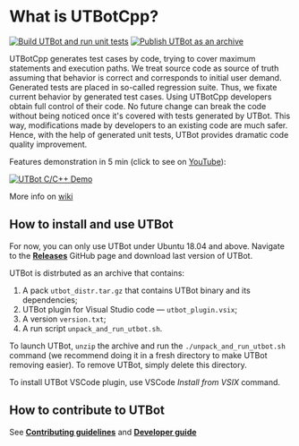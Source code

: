 # What is UTBotCpp?

[![Build UTBot and run unit tests](https://github.com/UnitTestBot/UTBotCpp/actions/workflows/build-utbot.yml/badge.svg)](https://github.com/UnitTestBot/UTBotCpp/actions/workflows/build-utbot.yml)
[![Publish UTBot as an archive](https://github.com/UnitTestBot/UTBotCpp/actions/workflows/publish-utbot.yml/badge.svg)](https://github.com/UnitTestBot/UTBotCpp/actions/workflows/publish-utbot.yml)

UTBotCpp generates test cases by code, trying to cover maximum statements and execution paths. 
We treat source code as source of truth assuming that behavior is correct and corresponds to initial user demand.
Generated tests are placed in so-called regression suite.
Thus, we fixate current behavior by generated test cases.
Using UTBotCpp developers obtain full control of their code.
No future change can break the code without being noticed once it's covered with tests generated by UTBot.
This way, modifications made by developers to an existing code are much safer.
Hence, with the help of generated unit tests, UTBot provides dramatic code quality improvement.

Features demonstration in 5 min (click to see on [YouTube](https://www.youtube.com/watch?v=bDJyWEeYhvk)): 

[![UTBot C/C++ Demo](https://img.youtube.com/vi/bDJyWEeYhvk/0.jpg)](https://www.youtube.com/watch?v=bDJyWEeYhvk "UTBot C/C++ Demo")

More info on [wiki](https://github.com/UnitTestBot/UTBotCpp/wiki)

## How to install and use UTBot

For now, you can only use UTBot under Ubuntu 18.04 and above.
Navigate to the [**Releases**](https://github.com/UnitTestBot/UTBotCpp/releases) GitHub page and download last version of UTBot.

UTBot is distrbuted as an archive that contains:

1. A pack `utbot_distr.tar.gz` that contains UTBot binary and its dependencies;
2. UTBot plugin for Visual Studio code — `utbot_plugin.vsix`;
3. A version `version.txt`;
4. A run script `unpack_and_run_utbot.sh`.

To launch UTBot, `unzip` the archive and run the 
`./unpack_and_run_utbot.sh` command (we recommend doing it in a fresh directory to make UTBot removing easier). To remove UTBot, simply delete this directory.

To install UTBot VSCode plugin, use VSCode *Install from VSIX* command.

## How to contribute to UTBot

See [**Contributing guidelines**](CONTRIBUTING.md) and [**Developer guide**](DEVNOTE.md)

